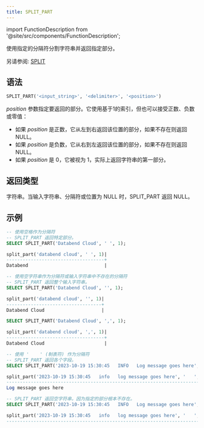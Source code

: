 ```yaml
---
title: SPLIT_PART
---
```

import FunctionDescription from '@site/src/components/FunctionDescription';

<FunctionDescription description="引入或更新: v1.2.164"/>

使用指定的分隔符分割字符串并返回指定部分。

另请参阅: [SPLIT](split.md)

## 语法

```sql
SPLIT_PART('<input_string>', '<delimiter>', '<position>')
```

*position* 参数指定要返回的部分。它使用基于1的索引，但也可以接受正数、负数或零值：

- 如果 *position* 是正数，它从左到右返回该位置的部分，如果不存在则返回 NULL。
- 如果 *position* 是负数，它从右到左返回该位置的部分，如果不存在则返回 NULL。
- 如果 *position* 是 0，它被视为 1，实际上返回字符串的第一部分。

## 返回类型

字符串。当输入字符串、分隔符或位置为 NULL 时，SPLIT_PART 返回 NULL。

## 示例

```sql
-- 使用空格作为分隔符
-- SPLIT_PART 返回特定部分。
SELECT SPLIT_PART('Databend Cloud', ' ', 1);

split_part('databend cloud', ' ', 1)|
------------------------------------+
Databend                            |

-- 使用空字符串作为分隔符或输入字符串中不存在的分隔符
-- SPLIT_PART 返回整个输入字符串。
SELECT SPLIT_PART('Databend Cloud', '', 1);

split_part('databend cloud', '', 1)|
-----------------------------------+
Databend Cloud                     |

SELECT SPLIT_PART('Databend Cloud', ',', 1);

split_part('databend cloud', ',', 1)|
------------------------------------+
Databend Cloud                      |

-- 使用 '    ' (制表符) 作为分隔符
-- SPLIT_PART 返回各个字段。
SELECT SPLIT_PART('2023-10-19 15:30:45   INFO   Log message goes here', '   ', 3);

split_part('2023-10-19 15:30:45   info   log message goes here', '   ', 3)|
--------------------------------------------------------------------------+
Log message goes here                                                     |

-- SPLIT_PART 返回空字符串，因为指定的部分根本不存在。
SELECT SPLIT_PART('2023-10-19 15:30:45   INFO   Log message goes here', '   ', 4);

split_part('2023-10-19 15:30:45   info   log message goes here', '   ', 4)|
--------------------------------------------------------------------------+
                                                                          |
```